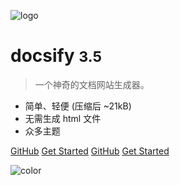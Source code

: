 
![logo](语雀.exe.png)

# docsify <small>3.5</small>

> 一个神奇的文档网站生成器。

- 简单、轻便 (压缩后 ~21kB)
- 无需生成 html 文件
- 众多主题

[GitHub](https://www.yuque.com/yuzhuyi/ggw37n/fbxx4q)
[Get Started](#docsify)
[GitHub](https://github.com/docsifyjs/docsify/)
[Get Started](README.md)

<!-- 背景图片 -->

<!-- ![](cover.png) -->

<!-- 背景色 -->

![color](#2f4253)